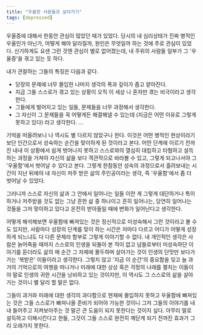 ```yaml
---
title: "우울한 사람들과 살아가기"
tags: [depressed]
---
```


우울증에 대해서 한동안 관심이 많았던 때가 있었다. 당시의 내 심리상태가 진짜 병적인 우울인가 아닌가, 어떻게 해야 달라질까, 원인은 무엇일까 하는 것에 주로 관심이 있었다. 신기하게도 요샌 그런 것엔 관심이 별로 없어졌는데, 내 주위의 사람들 일부가 그 '우울증'을 겪고 있는 듯 하다.

내가 관찰하는 그들의 특징은 다음과 같다.

- 당장의 문제에 너무 몰입한 나머지 생각의 폭과 깊이가 좁고 얕아진다. 
- 지금 그들 스스로가 겪고 있는 상황이 오직 이 세상 나 혼자만 겪는 비극이라고 생각한다.
- 그들에게 벌어지고 있는 일들, 문제들을 너무 과장해서 생각한다.
- 그 자신이 그 문제들을 꼭 어떻게든 해결해낼 수 있는데 (지금은 어떤 이유로 그렇게 못하고 있다) 라고 생각한다.
...

기억을 떠올려보니 나 역시도 별 다르지 않았구나 한다. 이것은 어떤 병적인 현상이라기 보단 인간으로서 성숙하는 순간을 맞이하게 된 것이라고 본다. 어떤 단계에 이르기 전까진 내내 이 상황에서 쉽게 벗어나지 못하고 스스로와의 열심히 대립하고 타협하고 설득하는 과정을 거쳐야 자신의 삶을 보다 객관적으로 바라볼 수 있고, 그렇게 되고나서야 그 '우울함'에서 벗어날 수 있다고 본다. 그렇게 한참동안 성숙의 과정으로서 흘려보내는 시간이 지난 뒤에야 내 자신이 저주 받은 삶의 주인공이라는 생각, 즉 '우울함'에서 좀 더 벗어날 수 있었다. 

그러니까 스스로 자신의 삶과 그 안에서 일어나는 일들 이란 게 그렇게 대단하거나 특이하거나 저주받을 것도 없는 그냥 흔한 삶 중 하나이고 흔히 일어나는, 당연히 일어나는 것들을 그저 맞이하고 있다고 온전히 받아들일 때에 변화가 일어난다고 생각한다. 

어떻게 해석해보면 우울함에 빠져있는 것은 정신적으로 미성숙해서 그런 것이라고 볼 수도 있지만, 사람마다 성장의 단계를 맞이 하는 시간은 저마다 다르고 어디가 어떻게 성장하게 되느냐도 다 다른 문제라 함부로 그렇게 이야기할 수 없다. 내 개인적인 생각은 사람은 늙어죽을 때까지 스스로의 인생을 되돌아 본 적이 없고 남들로부터 미성숙하단 이야기를 듣더라도 삶의 매 순간 그 자체에 몰두하며 살아가는 것이 인생의 단맛만 보다가 가는 '복받은' 이들이라고 생각한다. 그렇지 않고 '지금 이 순간'의 중요함을 잊고 늘 과거의 기억으로의 여행을 떠나거나 미래에 대한 상상 혹은 걱정의 나래를 펼치는 이들이야 말로 인생의 귀한 시간을 낭비하고 있는 것이지만, 이 역시도 그 스스로의 삶을 살아가는 것이니 별 달리 할 말은 없다. 

그들이 과거와 미래에 대한 생각의 과다함으로 현재에 몰입하지 못하고 우울함에 빠져있는 것은 그들 스스로가 빠져나올 준비가 되어야 가능한 것이니 그저 그들의 이야기를 내내 들어주고 지켜보아주는 것 말곤 큰 도움이 되지 못한다는 것이지 싶다. 아무리 말로 설득하고 이해시킨다고 한들, 그것이 그들 스스로 완전히 깨닫게 되기 전까진 효과가 그리 오래가지 못한다. 